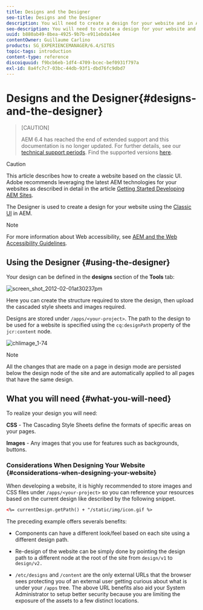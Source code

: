 ```yaml
---
title: Designs and the Designer
seo-title: Designs and the Designer
description: You will need to create a design for your website and in AEM, you do so by using the Designer
seo-description: You will need to create a design for your website and in AEM, you do so by using the Designer
uuid: b880ab49-8bea-4925-9b7b-e911ebda14ee
contentOwner: Guillaume Carlino
products: SG_EXPERIENCEMANAGER/6.4/SITES
topic-tags: introduction
content-type: reference
discoiquuid: f9bcb6eb-1df4-4709-bcec-bef0931f797a
exl-id: 8a4fc7c7-03bc-44db-93f1-dbd76fc9dbd7
---
```

# Designs and the Designer{#designs-and-the-designer}

>[CAUTION]
>
>AEM 6.4 has reached the end of extended support and this documentation is no longer updated. For further details, see our [technical support periods](https://helpx.adobe.com/support/programs/eol-matrix.html). Find the supported versions [here](https://experienceleague.adobe.com/docs/).

>[!CAUTION]
>
>This article describes how to create a website based on the classic UI. Adobe recommends leveraging the latest AEM technologies for your websites as described in detail in the article [Getting Started Developing AEM Sites](/help/sites-developing/getting-started.md).

The Designer is used to create a design for your website using the [Classic UI](/help/release-notes/touch-ui-features-status.md) in AEM.

>[!NOTE]
>
>For more information about Web accessibility, see [AEM and the Web Accessibility Guidelines](/help/managing/web-accessibility.md).

## Using the Designer {#using-the-designer}

Your design can be defined in the **designs** section of the **Tools** tab:

![screen_shot_2012-02-01at30237pm](assets/screen_shot_2012-02-01at30237pm.png)

Here you can create the structure required to store the design, then upload the cascaded style sheets and images required.

Designs are stored under `/apps/<your-project>`. The path to the design to be used for a website is specified using the `cq:designPath` property of the `jcr:content` node.

![chlimage_1-74](assets/chlimage_1-74.png)

>[!NOTE]
>
>All the changes that are made on a page in design mode are persisted below the design node of the site and are automatically applied to all pages that have the same design.

## What you will need {#what-you-will-need}

To realize your design you will need:

**CSS** - The Cascading Style Sheets define the formats of specific areas on your pages.

**Images** - Any images that you use for features such as backgrounds, buttons.

### Considerations When Designing Your Website {#considerations-when-designing-your-website}

When developing a website, it is highly recommended to store images and CSS files under `/apps/<your-project>` so you can reference your resources based on the current design like described by the following snippet.

```xml
<%= currentDesign.getPath() + "/static/img/icon.gif %>
```

The preceding example offers severals benefits:

* Components can have a different look/feel based on each site using a different design path.
* Re-design of the website can be simply done by pointing the design path to a different node at the root of the site from `design/v1` to `design/v2.`

* `/etc/designs` and `/content` are the only external URLs that the browser sees protecting you of an external user getting curious about what is under your `/apps` tree. The above URL benefits also aid your System Administrator to setup better security because you are limiting the exposure of the assets to a few distinct locations.
